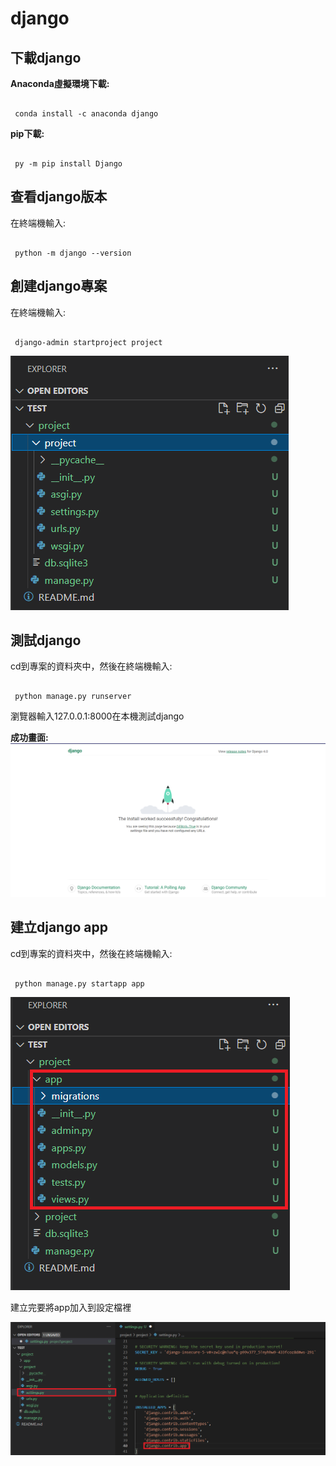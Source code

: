 # django

 下載django
 ---------
 __Anaconda虛擬環境下載:__
 ```shell

  conda install -c anaconda django

 ```
 __pip下載:__


  ```shell

   py -m pip install Django

 ```

 查看django版本
 -------------

 在終端機輸入:

 ```shell 

  python -m django --version 

 ```
 創建django專案
 -------------

 在終端機輸入:

 ```shell

  django-admin startproject project

 ```
 
 ![projecct](images/project.png)

 測試django
 ---

 cd到專案的資料夾中，然後在終端機輸入:

 ```shell

  python manage.py runserver

 ```
 
瀏覽器輸入127.0.0.1:8000在本機測試django

__成功畫面:__
![django](images/django.png)

建立django app
---
cd到專案的資料夾中，然後在終端機輸入:
 ```shell

  python manage.py startapp app

 ```
 ![app](images/app.png)

 建立完要將app加入到設定檔裡

 ![app-settings](images/app_settings%20.png)



